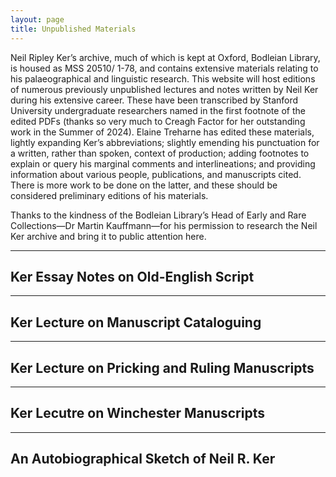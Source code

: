 ```yaml
---
layout: page
title: Unpublished Materials
---
```

Neil Ripley Ker’s archive, much of which is kept at Oxford, Bodleian Library, is housed as MSS 20510/ 1-78, and contains extensive materials relating to his palaeographical and linguistic research. This website will host editions of numerous previously unpublished lectures and notes written by Neil Ker during his extensive career. These have been transcribed by Stanford University undergraduate researchers named in the first footnote of the edited PDFs (thanks so very much to Creagh Factor for her outstanding work in the Summer of 2024). Elaine Treharne has edited these materials, lightly expanding Ker’s abbreviations; slightly emending his punctuation for a written, rather than spoken, context of production; adding footnotes to explain or query his marginal comments and interlineations; and providing information about various people, publications, and manuscripts cited. There is more work to be done on the latter, and these should be considered preliminary editions of his materials.

Thanks to the kindness of the Bodleian Library’s Head of Early and Rare Collections—Dr Martin Kauffmann—for his permission to research the Neil Ker archive and bring it to public attention here.

-----

## Ker Essay Notes on Old-English Script
<object data="{{ site.url }}{{ site.baseurl }}/_pdfs/Ker-Essay-Notes-on-Old-English-Script.pdf" width="800" height="600"></object>

-----

## Ker Lecture on Manuscript Cataloguing
<object data="{{ site.url }}{{ site.baseurl }}/_pdfs/Ker-Lecture-on-Manuscript-Cataloguing.pdf" width="800" height="600"></object>

-----

## Ker Lecture on Pricking and Ruling Manuscripts
<object data="{{ site.url }}{{ site.baseurl }}/_pdfs/Ker-Lecture-on-Pricking-and-Ruling-Manuscripts.pdf" width="800" height="600"></object>

-----

## Ker Lecutre on Winchester Manuscripts
<object data="{{ site.url }}{{ site.baseurl }}/_pdfs/Ker-Lecture-Winchester-Manuscripts.pdf" width="800" height="600"></object>

-----

## An Autobiographical Sketch of Neil R. Ker
<object data="{{ site.url }}{{ site.baseurl }}/_pdfs/An-Autobiographical-Sketch-of-Neil-R.-Ker.pdf" width="800" height="600"></object>

